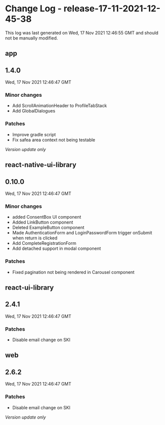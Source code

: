 # Change Log - release-17-11-2021-12-45-38

This log was last generated on Wed, 17 Nov 2021 12:46:55 GMT and should not be manually modified.

## app
## 1.4.0
Wed, 17 Nov 2021 12:46:47 GMT

### Minor changes

- Add ScrollAnimationHeader to ProfileTabStack
- Add GlobalDialogues 

### Patches

- Improve gradle script
- Fix safea area context not being testable

_Version update only_

## react-native-ui-library
## 0.10.0
Wed, 17 Nov 2021 12:46:47 GMT

### Minor changes

- added ConsentBox UI component
- Added LinkButton component
- Deleted ExampleButton component
- Made AuthenticationForm and LoginPasswordForm trigger onSubmit when return is clicked
- Add CompleteRegistrationForm
- Add detached support in modal component

### Patches

- Fixed pagination not being rendered in Carousel component

## react-ui-library
## 2.4.1
Wed, 17 Nov 2021 12:46:47 GMT

### Patches

- Disable email change on SKI

## web
## 2.6.2
Wed, 17 Nov 2021 12:46:47 GMT

### Patches

- Disable email change on SKI

_Version update only_


